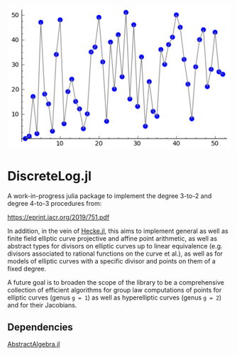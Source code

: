 <p align="center">
    <img src="./docs/src/assets/logo.png" alt="DiscreteLog.jl" />
    </p>

# DiscreteLog.jl

A work-in-progress julia package to implement the degree 3-to-2 and 
degree 4-to-3 procedures from:

https://eprint.iacr.org/2019/751.pdf

In addition, in the vein of [Hecke.jl](https://github.com/thofma/Hecke.jl), 
this aims to implement general as well as finite field 
elliptic curve projective and affine point arithmetic, as well as 
abstract types for divisors on elliptic curves up to linear equivalence (e.g. 
divisors associated to rational functions on the curve et al.), as well as 
for models of elliptic curves with a specific divisor and points on them of a 
fixed degree.

A future goal is to broaden the scope of the library to be a comprehensive 
collection of efficient algorithms for group law computations of points
for elliptic curves (genus `g = 1`) as well as hyperelliptic curves (genus `g = 2`)
and for their Jacobians.

## Dependencies
[AbstractAlgebra.jl](https://github.com/wbhart/AbstractAlgebra.jl)
